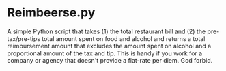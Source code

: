 # Reimbeerse.py

A simple Python script that takes (1) the total restaurant bill and (2) the pre-tax/pre-tips total amount spent on food and alcohol and returns a total reimbursement amount that excludes the amount spent on alcohol and a proportional amount of the tax and tip. This is handy if you work for a company or agency that doesn't provide a flat-rate per diem. God forbid.